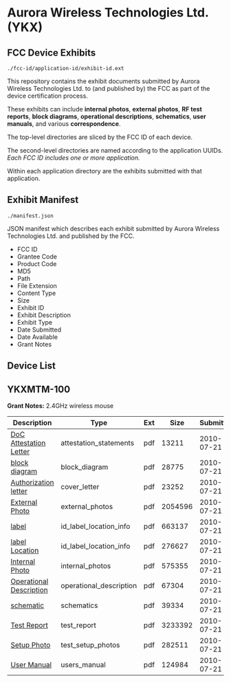 # Aurora Wireless Technologies Ltd. (YKX)
## FCC Device Exhibits

```
./fcc-id/application-id/exhibit-id.ext
```

This repository contains the exhibit documents submitted by Aurora Wireless Technologies Ltd. to (and published by) the FCC as part of the device certification process.

These exhibits can include **internal photos**, **external photos**, **RF test reports**, **block diagrams**, **operational descriptions**, **schematics**, **user manuals**, and various **correspondence**.

The top-level directories are sliced by the FCC ID of each device.

The second-level directories are named according to the application UUIDs. *Each FCC ID includes one or more application.*

Within each application directory are the exhibits submitted with that application. 

## Exhibit Manifest

```
./manifest.json
```

JSON manifest which describes each exhibit submitted by Aurora Wireless Technologies Ltd. and published by the FCC.

- FCC ID
- Grantee Code
- Product Code
- MD5
- Path
- File Extension
- Content Type
- Size
- Exhibit ID
- Exhibit Description
- Exhibit Type
- Date Submitted
- Date Available
- Grant Notes

## Device List
## YKXMTM-100
**Grant Notes:** 2.4GHz wireless mouse

| Description | Type | Ext | Size | Submitted | Available |
| ----------- | ---- | --- | ---- | --------- | --------- |
| [DoC Attestation Letter](YKXMTM-100/ddddc045d5370e1aebfa769fd856ed2d/1315135.pdf) | attestation_statements | pdf | 13211 | 2010-07-21 | 2010-07-21 |
| [block diagram](YKXMTM-100/ddddc045d5370e1aebfa769fd856ed2d/1315125.pdf) | block_diagram | pdf | 28775 | 2010-07-21 | 2010-07-21 |
| [Authorization letter](YKXMTM-100/ddddc045d5370e1aebfa769fd856ed2d/1315124.pdf) | cover_letter | pdf | 23252 | 2010-07-21 | 2010-07-21 |
| [External Photo](YKXMTM-100/ddddc045d5370e1aebfa769fd856ed2d/1315128.pdf) | external_photos | pdf | 2054596 | 2010-07-21 | 2010-07-21 |
| [label](YKXMTM-100/ddddc045d5370e1aebfa769fd856ed2d/1315129.pdf) | id_label_location_info | pdf | 663137 | 2010-07-21 | 2010-07-21 |
| [label Location](YKXMTM-100/ddddc045d5370e1aebfa769fd856ed2d/1315130.pdf) | id_label_location_info | pdf | 276627 | 2010-07-21 | 2010-07-21 |
| [Internal Photo](YKXMTM-100/ddddc045d5370e1aebfa769fd856ed2d/1315131.pdf) | internal_photos | pdf | 575355 | 2010-07-21 | 2010-07-21 |
| [Operational Description](YKXMTM-100/ddddc045d5370e1aebfa769fd856ed2d/1315126.pdf) | operational_description | pdf | 67304 | 2010-07-21 | 2010-07-21 |
| [schematic](YKXMTM-100/ddddc045d5370e1aebfa769fd856ed2d/1315127.pdf) | schematics | pdf | 39334 | 2010-07-21 | 2010-07-21 |
| [Test Report](YKXMTM-100/ddddc045d5370e1aebfa769fd856ed2d/1315132.pdf) | test_report | pdf | 3233392 | 2010-07-21 | 2010-07-21 |
| [Setup Photo](YKXMTM-100/ddddc045d5370e1aebfa769fd856ed2d/1315133.pdf) | test_setup_photos | pdf | 282511 | 2010-07-21 | 2010-07-21 |
| [User Manual](YKXMTM-100/ddddc045d5370e1aebfa769fd856ed2d/1315134.pdf) | users_manual | pdf | 124984 | 2010-07-21 | 2010-07-21 |
